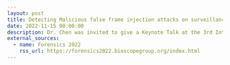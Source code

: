 ```yaml
---
layout: post
title: Detecting Malicious false frame injection attacks on surveillance systems at the edge using electrical network frequency signals
date: 2022-11-15 00:00:00
description: Dr. Chen was invited to give a Keynote Talk at the 3rd International Caparica Conference in Translational Forensics (Forensics 2022), Caparica, Portugal
external_sources:
  - name: Forensics 2022
    rss_url: https://forensics2022.bioscopegroup.org/index.html
---
```

